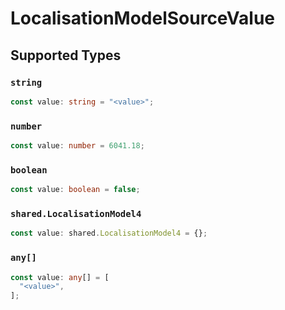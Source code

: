 # LocalisationModelSourceValue


## Supported Types

### `string`

```typescript
const value: string = "<value>";
```

### `number`

```typescript
const value: number = 6041.18;
```

### `boolean`

```typescript
const value: boolean = false;
```

### `shared.LocalisationModel4`

```typescript
const value: shared.LocalisationModel4 = {};
```

### `any[]`

```typescript
const value: any[] = [
  "<value>",
];
```

